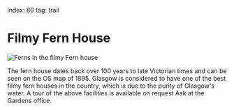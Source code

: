 index: 80
tag: trail

# Filmy Fern House

![Ferns in the filmy Fern house](images/filmy-fern-house.jpg)

The fern house dates back over 100 years to late
Victorian times and can be seen on the OS map of
1895. Glasgow is considered to have one of the best
filmy fern houses in the country, which is due to the
purity of Glasgow's water.
A tour of the above facilities is available on request Ask
at the Gardens office.
